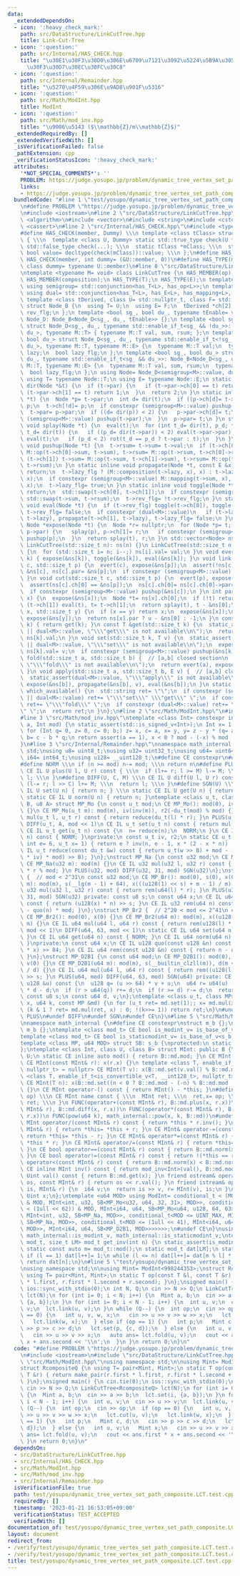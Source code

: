 ```yaml
---
data:
  _extendedDependsOn:
  - icon: ':heavy_check_mark:'
    path: src/DataStructure/LinkCutTree.hpp
    title: Link-Cut-Tree
  - icon: ':question:'
    path: src/Internal/HAS_CHECK.hpp
    title: "\u30E1\u30F3\u30D0\u306E\u6709\u7121\u3092\u5224\u5B9A\u3059\u308B\u30C6\
      \u30F3\u30D7\u30EC\u30FC\u30C8"
  - icon: ':question:'
    path: src/Internal/Remainder.hpp
    title: "\u5270\u4F59\u306E\u9AD8\u901F\u5316"
  - icon: ':question:'
    path: src/Math/ModInt.hpp
    title: ModInt
  - icon: ':question:'
    path: src/Math/mod_inv.hpp
    title: "\u9006\u5143 ($\\mathbb{Z}/m\\mathbb{Z}$)"
  _extendedRequiredBy: []
  _extendedVerifiedWith: []
  _isVerificationFailed: false
  _pathExtension: cpp
  _verificationStatusIcon: ':heavy_check_mark:'
  attributes:
    '*NOT_SPECIAL_COMMENTS*': ''
    PROBLEM: https://judge.yosupo.jp/problem/dynamic_tree_vertex_set_path_composite
    links:
    - https://judge.yosupo.jp/problem/dynamic_tree_vertex_set_path_composite
  bundledCode: "#line 1 \"test/yosupo/dynamic_tree_vertex_set_path_composite.LCT.test.cpp\"\
    \n#define PROBLEM \"https://judge.yosupo.jp/problem/dynamic_tree_vertex_set_path_composite\"\
    \n#include <iostream>\n#line 2 \"src/DataStructure/LinkCutTree.hpp\"\n#include\
    \ <algorithm>\n#include <vector>\n#include <string>\n#include <cstddef>\n#include\
    \ <cassert>\n#line 2 \"src/Internal/HAS_CHECK.hpp\"\n#include <type_traits>\n\
    #define HAS_CHECK(member, Dummy) \\\n template <class tClass> struct has_##member\
    \ { \\\n  template <class U, Dummy> static std::true_type check(U *); \\\n  static\
    \ std::false_type check(...); \\\n  static tClass *mClass; \\\n  static const\
    \ bool value= decltype(check(mClass))::value; \\\n };\n#define HAS_MEMBER(member)\
    \ HAS_CHECK(member, int dummy= (&U::member, 0))\n#define HAS_TYPE(member) HAS_CHECK(member,\
    \ class dummy= typename U::member)\n#line 8 \"src/DataStructure/LinkCutTree.hpp\"\
    \ntemplate <typename M= void> class LinkCutTree {\n HAS_MEMBER(op);\n HAS_MEMBER(mapping);\n\
    \ HAS_MEMBER(composition);\n HAS_TYPE(T);\n HAS_TYPE(E);\n template <class L>\
    \ using semigroup= std::conjunction<has_T<L>, has_op<L>>;\n template <class L>\
    \ using dual= std::conjunction<has_T<L>, has_E<L>, has_mapping<L>, has_composition<L>>;\n\
    \ template <class tDerived, class U= std::nullptr_t, class F= std::nullptr_t>\
    \ struct Node_B {\n  using T= U;\n  using E= F;\n  tDerived *ch[2], *par;\n  bool\
    \ rev_flg;\n };\n template <bool sg_, bool du_, typename tEnable= void> struct\
    \ Node_D: Node_B<Node_D<sg_, du_, tEnable>> {};\n template <bool sg_, bool du_>\
    \ struct Node_D<sg_, du_, typename std::enable_if_t<sg_ && !du_>>: Node_B<Node_D<sg_,\
    \ du_>, typename M::T> { typename M::T val, sum, rsum; };\n template <bool sg_,\
    \ bool du_> struct Node_D<sg_, du_, typename std::enable_if_t<!sg_ && du_>>: Node_B<Node_D<sg_,\
    \ du_>, typename M::T, typename M::E> {\n  typename M::T val;\n  typename M::E\
    \ lazy;\n  bool lazy_flg;\n };\n template <bool sg_, bool du_> struct Node_D<sg_,\
    \ du_, typename std::enable_if_t<sg_ && du_>>: Node_B<Node_D<sg_, du_>, typename\
    \ M::T, typename M::E> {\n  typename M::T val, sum, rsum;\n  typename M::E lazy;\n\
    \  bool lazy_flg;\n };\n using Node= Node_D<semigroup<M>::value, dual<M>::value>;\n\
    \ using T= typename Node::T;\n using E= typename Node::E;\n static inline int\
    \ dir(Node *&t) {\n  if (t->par) {\n   if (t->par->ch[0] == t) return 0;\n   if\
    \ (t->par->ch[1] == t) return 1;\n  }\n  return 2;\n }\n static inline void rot(Node\
    \ *t) {\n  Node *p= t->par;\n  int d= dir(t);\n  if ((p->ch[d]= t->ch[!d])) p->ch[d]->par=\
    \ p;\n  t->ch[!d]= p;\n  if constexpr (semigroup<M>::value) pushup(p), pushup(t);\n\
    \  t->par= p->par;\n  if ((d= dir(p)) < 2) {\n   p->par->ch[d]= t;\n   if constexpr\
    \ (semigroup<M>::value) pushup(t->par);\n  }\n  p->par= t;\n }\n static inline\
    \ void splay(Node *t) {\n  eval(t);\n  for (int t_d= dir(t), p_d; t_d < 2; rot(t),\
    \ t_d= dir(t)) {\n   if ((p_d= dir(t->par)) < 2) eval(t->par->par);\n   eval(t->par),\
    \ eval(t);\n   if (p_d < 2) rot(t_d == p_d ? t->par : t);\n  }\n }\n static inline\
    \ void pushup(Node *t) {\n  t->rsum= t->sum= t->val;\n  if (t->ch[0]) t->sum=\
    \ M::op(t->ch[0]->sum, t->sum), t->rsum= M::op(t->rsum, t->ch[0]->rsum);\n  if\
    \ (t->ch[1]) t->sum= M::op(t->sum, t->ch[1]->sum), t->rsum= M::op(t->ch[1]->rsum,\
    \ t->rsum);\n }\n static inline void propagate(Node *t, const E &x) {\n  if (!t)\
    \ return;\n  t->lazy_flg ? (M::composition(t->lazy, x), x) : t->lazy= x;\n  M::mapping(t->val,\
    \ x);\n  if constexpr (semigroup<M>::value) M::mapping(t->sum, x), M::mapping(t->rsum,\
    \ x);\n  t->lazy_flg= true;\n }\n static inline void toggle(Node *t) {\n  if (!t)\
    \ return;\n  std::swap(t->ch[0], t->ch[1]);\n  if constexpr (semigroup<M>::value)\
    \ std::swap(t->sum, t->rsum);\n  t->rev_flg= !t->rev_flg;\n }\n static inline\
    \ void eval(Node *t) {\n  if (t->rev_flg) toggle(t->ch[0]), toggle(t->ch[1]),\
    \ t->rev_flg= false;\n  if constexpr (dual<M>::value)\n   if (t->lazy_flg) propagate(t->ch[0],\
    \ t->lazy), propagate(t->ch[1], t->lazy), t->lazy_flg= false;\n }\n static inline\
    \ Node *expose(Node *t) {\n  Node *r= nullptr;\n  for (Node *p= t; p; r= p, p=\
    \ p->par) {\n   splay(p), p->ch[1]= r;\n   if constexpr (semigroup<M>::value)\
    \ pushup(p);\n  }\n  return splay(t), r;\n }\n std::vector<Node> ns;\npublic:\n\
    \ LinkCutTree(std::size_t n): ns(n) {}\n LinkCutTree(std::size_t n, T val): ns(n)\
    \ {\n  for (std::size_t i= n; i--;) ns[i].val= val;\n }\n void evert(std::size_t\
    \ k) { expose(&ns[k]), toggle(&ns[k]), eval(&ns[k]); }\n void link(std::size_t\
    \ c, std::size_t p) {\n  evert(c), expose(&ns[p]);\n  assert(!ns[c].par);\n  ns[p].ch[1]=\
    \ &ns[c], ns[c].par= &ns[p];\n  if constexpr (semigroup<M>::value) pushup(&ns[p]);\n\
    \ }\n void cut(std::size_t c, std::size_t p) {\n  evert(p), expose(&ns[c]);\n\
    \  assert(ns[c].ch[0] == &ns[p]);\n  ns[c].ch[0]= ns[c].ch[0]->par= nullptr;\n\
    \  if constexpr (semigroup<M>::value) pushup(&ns[c]);\n }\n int par(std::size_t\
    \ x) {\n  expose(&ns[x]);\n  Node *t= ns[x].ch[0];\n  if (!t) return -1;\n  while\
    \ (t->ch[1]) eval(t), t= t->ch[1];\n  return splay(t), t - &ns[0];\n }\n int lca(std::size_t\
    \ x, std::size_t y) {\n  if (x == y) return x;\n  expose(&ns[x]);\n  Node *u=\
    \ expose(&ns[y]);\n  return ns[x].par ? u - &ns[0] : -1;\n }\n const T &operator[](std::size_t\
    \ k) { return get(k); }\n const T &get(std::size_t k) {\n  static_assert(semigroup<M>::value\
    \ || dual<M>::value, \"\\\"get\\\" is not available\\n\");\n  return expose(&ns[k]),\
    \ ns[k].val;\n }\n void set(std::size_t k, T v) {\n  static_assert(semigroup<M>::value\
    \ || dual<M>::value, \"\\\"set\\\" is not available\\n\");\n  expose(&ns[k]),\
    \ ns[k].val= v;\n  if constexpr (semigroup<M>::value) pushup(&ns[k]);\n }\n T\
    \ fold(std::size_t a, std::size_t b) {  // [a,b] closed section\n  static_assert(semigroup<M>::value,\
    \ \"\\\"fold\\\" is not available\\n\");\n  return evert(a), expose(&ns[b]), ns[b].sum;\n\
    \ }\n void apply(std::size_t a, std::size_t b, E v) {  // [a,b] closed section\n\
    \  static_assert(dual<M>::value, \"\\\"apply\\\" is not available\\n\");\n  evert(a),\
    \ expose(&ns[b]), propagate(&ns[b], v), eval(&ns[b]);\n }\n static std::string\
    \ which_available() {\n  std::string ret= \"\";\n  if constexpr (semigroup<M>::value\
    \ || dual<M>::value) ret+= \"\\\"set\\\" \\\"get\\\" \";\n  if constexpr (semigroup<M>::value)\
    \ ret+= \"\\\"fold\\\" \";\n  if constexpr (dual<M>::value) ret+= \"\\\"apply\\\
    \" \";\n  return ret;\n }\n};\n#line 2 \"src/Math/ModInt.hpp\"\n#include <bits/stdc++.h>\n\
    #line 3 \"src/Math/mod_inv.hpp\"\ntemplate <class Int> constexpr inline Int mod_inv(Int\
    \ a, Int mod) {\n static_assert(std::is_signed_v<Int>);\n Int x= 1, y= 0, b= mod;\n\
    \ for (Int q= 0, z= 0, c= 0; b;) z= x, c= a, x= y, y= z - y * (q= a / b), a= b,\
    \ b= c - b * q;\n return assert(a == 1), x < 0 ? mod - (-x) % mod : x % mod;\n\
    }\n#line 3 \"src/Internal/Remainder.hpp\"\nnamespace math_internal {\nusing namespace\
    \ std;\nusing u8= uint8_t;\nusing u32= uint32_t;\nusing u64= uint64_t;\nusing\
    \ i64= int64_t;\nusing u128= __uint128_t;\n#define CE constexpr\n#define IL inline\n\
    #define NORM \\\n if (n >= mod) n-= mod; \\\n return n\n#define PLUS(U, M) \\\n\
    \ CE IL U plus(U l, U r) const { \\\n  if (l+= r; l >= M) l-= M; \\\n  return\
    \ l; \\\n }\n#define DIFF(U, C, M) \\\n CE IL U diff(U l, U r) const { \\\n  if\
    \ (l-= r; l >> C) l+= M; \\\n  return l; \\\n }\n#define SGN(U) \\\n static CE\
    \ IL U set(U n) { return n; } \\\n static CE IL U get(U n) { return n; } \\\n\
    \ static CE IL U norm(U n) { return n; }\ntemplate <class u_t, class du_t, u8\
    \ B, u8 A> struct MP_Mo {\n const u_t mod;\n CE MP_Mo(): mod(0), iv(0), r2(0)\
    \ {}\n CE MP_Mo(u_t m): mod(m), iv(inv(m)), r2(-du_t(mod) % mod) {}\n CE IL u_t\
    \ mul(u_t l, u_t r) const { return reduce(du_t(l) * r); }\n PLUS(u_t, mod << 1)\n\
    \ DIFF(u_t, A, mod << 1)\n CE IL u_t set(u_t n) const { return mul(n, r2); }\n\
    \ CE IL u_t get(u_t n) const {\n  n= reduce(n);\n  NORM;\n }\n CE IL u_t norm(u_t\
    \ n) const { NORM; }\nprivate:\n const u_t iv, r2;\n static CE u_t inv(u_t n,\
    \ int e= 6, u_t x= 1) { return e ? inv(n, e - 1, x * (2 - x * n)) : x; }\n CE\
    \ IL u_t reduce(const du_t &w) const { return u_t(w >> B) + mod - ((du_t(u_t(w)\
    \ * iv) * mod) >> B); }\n};\nstruct MP_Na {\n const u32 mod;\n CE MP_Na(): mod(0){};\n\
    \ CE MP_Na(u32 m): mod(m) {}\n CE IL u32 mul(u32 l, u32 r) const { return u64(l)\
    \ * r % mod; }\n PLUS(u32, mod) DIFF(u32, 31, mod) SGN(u32)\n};\nstruct MP_Br\
    \ {  // mod < 2^31\n const u32 mod;\n CE MP_Br(): mod(0), s(0), x(0) {}\n CE MP_Br(u32\
    \ m): mod(m), s(__lg(m - 1) + 64), x(((u128(1) << s) + m - 1) / m) {}\n CE IL\
    \ u32 mul(u32 l, u32 r) const { return rem(u64(l) * r); }\n PLUS(u32, mod) DIFF(u32,\
    \ 31, mod) SGN(u32) private: const u8 s;\n const u64 x;\n CE IL u64 quo(u64 n)\
    \ const { return (u128(x) * n) >> s; }\n CE IL u32 rem(u64 n) const { return n\
    \ - quo(n) * mod; }\n};\nstruct MP_Br2 {  // 2^20 < mod <= 2^41\n const u64 mod;\n\
    \ CE MP_Br2(): mod(0), x(0) {}\n CE MP_Br2(u64 m): mod(m), x((u128(1) << 84) /\
    \ m) {}\n CE IL u64 mul(u64 l, u64 r) const { return rem(u128(l) * r); }\n PLUS(u64,\
    \ mod << 1)\n DIFF(u64, 63, mod << 1)\n static CE IL u64 set(u64 n) { return n;\
    \ }\n CE IL u64 get(u64 n) const { NORM; }\n CE IL u64 norm(u64 n) const { NORM;\
    \ }\nprivate:\n const u64 x;\n CE IL u128 quo(const u128 &n) const { return (n\
    \ * x) >> 84; }\n CE IL u64 rem(const u128 &n) const { return n - quo(n) * mod;\
    \ }\n};\nstruct MP_D2B1 {\n const u64 mod;\n CE MP_D2B1(): mod(0), s(0), d(0),\
    \ v(0) {}\n CE MP_D2B1(u64 m): mod(m), s(__builtin_clzll(m)), d(m << s), v(u128(-1)\
    \ / d) {}\n CE IL u64 mul(u64 l, u64 r) const { return rem((u128(l) * r) << s)\
    \ >> s; }\n PLUS(u64, mod) DIFF(u64, 63, mod) SGN(u64) private: CE IL u64 rem(const\
    \ u128 &u) const {\n  u128 q= (u >> 64) * v + u;\n  u64 r= u64(u) - (q >> 64)\
    \ * d - d;\n  if (r > u64(q)) r+= d;\n  if (r >= d) r-= d;\n  return r;\n }\n\
    \ const u8 s;\n const u64 d, v;\n};\ntemplate <class u_t, class MP> CE u_t pow(u_t\
    \ x, u64 k, const MP &md) {\n for (u_t ret= md.set(1);; x= md.mul(x, x))\n  if\
    \ (k & 1 ? ret= md.mul(ret, x) : 0; !(k>>= 1)) return ret;\n}\n#undef NORM\n#undef\
    \ PLUS\n#undef DIFF\n#undef SGN\n#undef CE\n}\n#line 5 \"src/Math/ModInt.hpp\"\
    \nnamespace math_internal {\n#define CE constexpr\nstruct m_b {};\nstruct s_b:\
    \ m_b {};\ntemplate <class mod_t> CE bool is_modint_v= is_base_of_v<m_b, mod_t>;\n\
    template <class mod_t> CE bool is_staticmodint_v= is_base_of_v<s_b, mod_t>;\n\
    template <class MP, u64 MOD> struct SB: s_b {\nprotected:\n static CE MP md= MP(MOD);\n\
    };\ntemplate <class Int, class U, class B> struct MInt: public B {\n using Uint=\
    \ U;\n static CE inline auto mod() { return B::md.mod; }\n CE MInt(): x(0) {}\n\
    \ CE MInt(const MInt& r): x(r.x) {}\n template <class T, enable_if_t<is_modint_v<T>,\
    \ nullptr_t> = nullptr> CE MInt(T v): x(B::md.set(v.val() % B::md.mod)) {}\n template\
    \ <class T, enable_if_t<is_convertible_v<T, __int128_t>, nullptr_t> = nullptr>\
    \ CE MInt(T n): x(B::md.set((n < 0 ? B::md.mod - (-n) % B::md.mod : n % B::md.mod)))\
    \ {}\n CE MInt operator-() const { return MInt() - *this; }\n#define FUNC(name,\
    \ op) \\\n CE MInt name const { \\\n  MInt ret; \\\n  ret.x= op; \\\n  return\
    \ ret; \\\n }\n FUNC(operator+(const MInt& r), B::md.plus(x, r.x))\n FUNC(operator-(const\
    \ MInt& r), B::md.diff(x, r.x))\n FUNC(operator*(const MInt& r), B::md.mul(x,\
    \ r.x))\n FUNC(pow(u64 k), math_internal::pow(x, k, B::md))\n#undef FUNC\n CE\
    \ MInt operator/(const MInt& r) const { return *this * r.inv(); }\n CE MInt& operator+=(const\
    \ MInt& r) { return *this= *this + r; }\n CE MInt& operator-=(const MInt& r) {\
    \ return *this= *this - r; }\n CE MInt& operator*=(const MInt& r) { return *this=\
    \ *this * r; }\n CE MInt& operator/=(const MInt& r) { return *this= *this / r;\
    \ }\n CE bool operator==(const MInt& r) const { return B::md.norm(x) == B::md.norm(r.x);\
    \ }\n CE bool operator!=(const MInt& r) const { return !(*this == r); }\n CE bool\
    \ operator<(const MInt& r) const { return B::md.norm(x) < B::md.norm(r.x); }\n\
    \ CE inline MInt inv() const { return mod_inv<Int>(val(), B::md.mod); }\n CE inline\
    \ Uint val() const { return B::md.get(x); }\n friend ostream& operator<<(ostream&\
    \ os, const MInt& r) { return os << r.val(); }\n friend istream& operator>>(istream&\
    \ is, MInt& r) {\n  i64 v;\n  return is >> v, r= MInt(v), is;\n }\nprivate:\n\
    \ Uint x;\n};\ntemplate <u64 MOD> using ModInt= conditional_t < (MOD < (1 << 30))\
    \ & MOD, MInt<int, u32, SB<MP_Mo<u32, u64, 32, 31>, MOD>>, conditional_t<(MOD\
    \ < (1ull << 62)) & MOD, MInt<i64, u64, SB<MP_Mo<u64, u128, 64, 63>, MOD>>, conditional_t<MOD<INT_MAX,\
    \ MInt<int, u32, SB<MP_Na, MOD>>, conditional_t<MOD <= UINT_MAX, MInt<i64, u32,\
    \ SB<MP_Na, MOD>>, conditional_t<MOD <= (1ull << 41), MInt<i64, u64, SB<MP_Br2,\
    \ MOD>>, MInt<i64, u64, SB<MP_D2B1, MOD>>>>>>>;\n#undef CE\n}\nusing math_internal::ModInt,\
    \ math_internal::is_modint_v, math_internal::is_staticmodint_v;\ntemplate <class\
    \ mod_t, size_t LM> mod_t get_inv(int n) {\n static_assert(is_modint_v<mod_t>);\n\
    \ static const auto m= mod_t::mod();\n static mod_t dat[LM];\n static int l= 1;\n\
    \ if (l == 1) dat[l++]= 1;\n while (l <= n) dat[l++]= dat[m % l] * (m - m / l);\n\
    \ return dat[n];\n}\n#line 5 \"test/yosupo/dynamic_tree_vertex_set_path_composite.LCT.test.cpp\"\
    \nusing namespace std;\n\nusing Mint= ModInt<998244353>;\nstruct RcompositeQ {\n\
    \ using T= pair<Mint, Mint>;\n static T op(const T &l, const T &r) { return make_pair(r.first\
    \ * l.first, r.first * l.second + r.second); }\n};\nsigned main() {\n cin.tie(0);\n\
    \ ios::sync_with_stdio(0);\n int N, Q;\n cin >> N >> Q;\n LinkCutTree<RcompositeQ>\
    \ lct(N);\n for (int i= 0; i < N; i++) {\n  Mint a, b;\n  cin >> a >> b;\n  lct.set(i,\
    \ {a, b});\n }\n for (int i= 0; i < N - 1; i++) {\n  int u, v;\n  cin >> u >>\
    \ v;\n  lct.link(u, v);\n }\n while (Q--) {\n  int op;\n  cin >> op;\n  if (op\
    \ == 0) {\n   int u, v, w, x;\n   cin >> u >> v >> w >> x;\n   lct.cut(u, v);\n\
    \   lct.link(w, x);\n  } else if (op == 1) {\n   int p;\n   Mint c, d;\n   cin\
    \ >> p >> c >> d;\n   lct.set(p, {c, d});\n  } else {\n   int u, v;\n   Mint x;\n\
    \   cin >> u >> v >> x;\n   auto ans= lct.fold(u, v);\n   cout << ans.first *\
    \ x + ans.second << '\\n';\n  }\n }\n return 0;\n}\n"
  code: "#define PROBLEM \"https://judge.yosupo.jp/problem/dynamic_tree_vertex_set_path_composite\"\
    \n#include <iostream>\n#include \"src/DataStructure/LinkCutTree.hpp\"\n#include\
    \ \"src/Math/ModInt.hpp\"\nusing namespace std;\n\nusing Mint= ModInt<998244353>;\n\
    struct RcompositeQ {\n using T= pair<Mint, Mint>;\n static T op(const T &l, const\
    \ T &r) { return make_pair(r.first * l.first, r.first * l.second + r.second);\
    \ }\n};\nsigned main() {\n cin.tie(0);\n ios::sync_with_stdio(0);\n int N, Q;\n\
    \ cin >> N >> Q;\n LinkCutTree<RcompositeQ> lct(N);\n for (int i= 0; i < N; i++)\
    \ {\n  Mint a, b;\n  cin >> a >> b;\n  lct.set(i, {a, b});\n }\n for (int i= 0;\
    \ i < N - 1; i++) {\n  int u, v;\n  cin >> u >> v;\n  lct.link(u, v);\n }\n while\
    \ (Q--) {\n  int op;\n  cin >> op;\n  if (op == 0) {\n   int u, v, w, x;\n   cin\
    \ >> u >> v >> w >> x;\n   lct.cut(u, v);\n   lct.link(w, x);\n  } else if (op\
    \ == 1) {\n   int p;\n   Mint c, d;\n   cin >> p >> c >> d;\n   lct.set(p, {c,\
    \ d});\n  } else {\n   int u, v;\n   Mint x;\n   cin >> u >> v >> x;\n   auto\
    \ ans= lct.fold(u, v);\n   cout << ans.first * x + ans.second << '\\n';\n  }\n\
    \ }\n return 0;\n}\n"
  dependsOn:
  - src/DataStructure/LinkCutTree.hpp
  - src/Internal/HAS_CHECK.hpp
  - src/Math/ModInt.hpp
  - src/Math/mod_inv.hpp
  - src/Internal/Remainder.hpp
  isVerificationFile: true
  path: test/yosupo/dynamic_tree_vertex_set_path_composite.LCT.test.cpp
  requiredBy: []
  timestamp: '2023-01-21 16:53:05+09:00'
  verificationStatus: TEST_ACCEPTED
  verifiedWith: []
documentation_of: test/yosupo/dynamic_tree_vertex_set_path_composite.LCT.test.cpp
layout: document
redirect_from:
- /verify/test/yosupo/dynamic_tree_vertex_set_path_composite.LCT.test.cpp
- /verify/test/yosupo/dynamic_tree_vertex_set_path_composite.LCT.test.cpp.html
title: test/yosupo/dynamic_tree_vertex_set_path_composite.LCT.test.cpp
---
```

